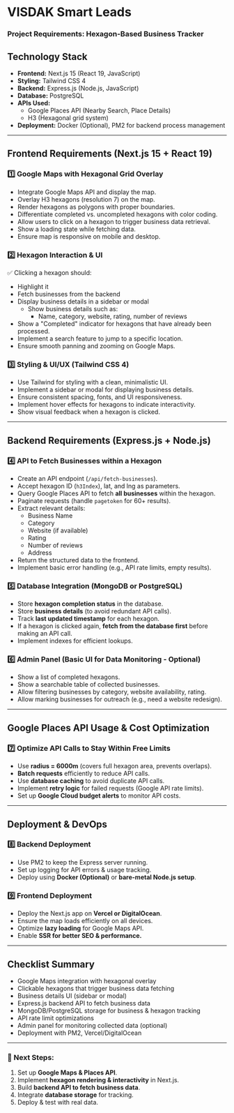 # VISDAK Smart Leads

### Project Requirements: Hexagon-Based Business Tracker

## **Technology Stack**

- **Frontend:** Next.js 15 (React 19, JavaScript)
- **Styling:** Tailwind CSS 4
- **Backend:** Express.js (Node.js, JavaScript)
- **Database:** PostgreSQL
- **APIs Used:**
  - Google Places API (Nearby Search, Place Details)
  - H3 (Hexagonal grid system)
- **Deployment:** Docker (Optional), PM2 for backend process management

---

## **Frontend Requirements (Next.js 15 + React 19)**

### **1️⃣ Google Maps with Hexagonal Grid Overlay**

- Integrate Google Maps API and display the map.
- Overlay H3 hexagons (resolution 7) on the map.
- Render hexagons as polygons with proper boundaries.
- Differentiate completed vs. uncompleted hexagons with color coding.
- Allow users to click on a hexagon to trigger business data retrieval.
- Show a loading state while fetching data.
- Ensure map is responsive on mobile and desktop.

### **2️⃣ Hexagon Interaction & UI**

✅ Clicking a hexagon should:

- Highlight it
- Fetch businesses from the backend
- Display business details in a sidebar or modal
  - Show business details such as:
    - Name, category, website, rating, number of reviews
- Show a "Completed" indicator for hexagons that have already been processed.
- Implement a search feature to jump to a specific location.
- Ensure smooth panning and zooming on Google Maps.

### **3️⃣ Styling & UI/UX (Tailwind CSS 4)**

- Use Tailwind for styling with a clean, minimalistic UI.
- Implement a sidebar or modal for displaying business details.
- Ensure consistent spacing, fonts, and UI responsiveness.
- Implement hover effects for hexagons to indicate interactivity.
- Show visual feedback when a hexagon is clicked.

---

## **Backend Requirements (Express.js + Node.js)**

### **4️⃣ API to Fetch Businesses within a Hexagon**

- Create an API endpoint (`/api/fetch-businesses`).
- Accept hexagon ID (`h3Index`), lat, and lng as parameters.
- Query Google Places API to fetch **all businesses** within the hexagon.
- Paginate requests (handle `pagetoken` for 60+ results).
- Extract relevant details:
  - Business Name
  - Category
  - Website (if available)
  - Rating
  - Number of reviews
  - Address
- Return the structured data to the frontend.
- Implement basic error handling (e.g., API rate limits, empty results).

### **5️⃣ Database Integration (MongoDB or PostgreSQL)**

- Store **hexagon completion status** in the database.
- Store **business details** (to avoid redundant API calls).
- Track **last updated timestamp** for each hexagon.
- If a hexagon is clicked again, **fetch from the database first** before making an API call.
- Implement indexes for efficient lookups.

### **6️⃣ Admin Panel (Basic UI for Data Monitoring - Optional)**

- Show a list of completed hexagons.
- Show a searchable table of collected businesses.
- Allow filtering businesses by category, website availability, rating.
- Allow marking businesses for outreach (e.g., need a website redesign).

---

## **Google Places API Usage & Cost Optimization**

### **7️⃣ Optimize API Calls to Stay Within Free Limits**

- Use **radius = 6000m** (covers full hexagon area, prevents overlaps).
- **Batch requests** efficiently to reduce API calls.
- Use **database caching** to avoid duplicate API calls.
- Implement **retry logic** for failed requests (Google API rate limits).
- Set up **Google Cloud budget alerts** to monitor API costs.

---

## **Deployment & DevOps**

### **8️⃣ Backend Deployment**

- Use PM2 to keep the Express server running.
- Set up logging for API errors & usage tracking.
- Deploy using **Docker (Optional)** or **bare-metal Node.js setup**.

### **9️⃣ Frontend Deployment**

- Deploy the Next.js app on **Vercel or DigitalOcean**.
- Ensure the map loads efficiently on all devices.
- Optimize **lazy loading** for Google Maps API.
- Enable **SSR for better SEO & performance.**

---

## **Checklist Summary**

- Google Maps integration with hexagonal overlay
- Clickable hexagons that trigger business data fetching
- Business details UI (sidebar or modal)
- Express.js backend API to fetch business data
- MongoDB/PostgreSQL storage for business & hexagon tracking
- API rate limit optimizations
- Admin panel for monitoring collected data (optional)
- Deployment with PM2, Vercel/DigitalOcean

---

### **🎯 Next Steps:**

1. Set up **Google Maps & Places API**.
2. Implement **hexagon rendering & interactivity** in Next.js.
3. Build **backend API to fetch business data**.
4. Integrate **database storage** for tracking.
5. Deploy & test with real data.
